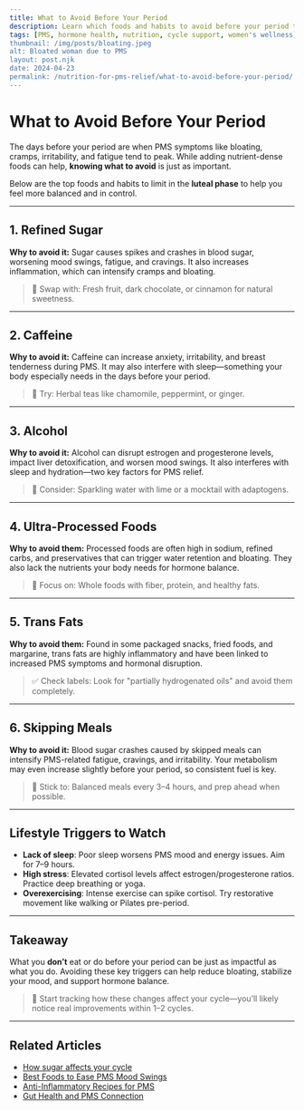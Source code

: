 ```yaml
---
title: What to Avoid Before Your Period
description: Learn which foods and habits to avoid before your period to reduce PMS symptoms like bloating, irritability, and fatigue through smart nutrition and lifestyle choices.
tags: [PMS, hormone health, nutrition, cycle support, women's wellness]
thumbnail: /img/posts/bloating.jpeg
alt: Bloated woman due to PMS
layout: post.njk
date: 2024-04-23
permalink: /nutrition-for-pms-relief/what-to-avoid-before-your-period/
---
```


# What to Avoid Before Your Period

The days before your period are when PMS symptoms like bloating, cramps, irritability, and fatigue tend to peak. While adding nutrient-dense foods can help, **knowing what to avoid** is just as important.

Below are the top foods and habits to limit in the **luteal phase** to help you feel more balanced and in control.

---

## 1. **Refined Sugar**

**Why to avoid it:** Sugar causes spikes and crashes in blood sugar, worsening mood swings, fatigue, and cravings. It also increases inflammation, which can intensify cramps and bloating.

> 🔁 Swap with: Fresh fruit, dark chocolate, or cinnamon for natural sweetness.

---

## 2. **Caffeine**

**Why to avoid it:** Caffeine can increase anxiety, irritability, and breast tenderness during PMS. It may also interfere with sleep—something your body especially needs in the days before your period.

> 🔁 Try: Herbal teas like chamomile, peppermint, or ginger.

---

## 3. **Alcohol**

**Why to avoid it:** Alcohol can disrupt estrogen and progesterone levels, impact liver detoxification, and worsen mood swings. It also interferes with sleep and hydration—two key factors for PMS relief.

> 🔁 Consider: Sparkling water with lime or a mocktail with adaptogens.

---

## 4. **Ultra-Processed Foods**

**Why to avoid them:** Processed foods are often high in sodium, refined carbs, and preservatives that can trigger water retention and bloating. They also lack the nutrients your body needs for hormone balance.

> 🔁 Focus on: Whole foods with fiber, protein, and healthy fats.

---

## 5. **Trans Fats**

**Why to avoid them:** Found in some packaged snacks, fried foods, and margarine, trans fats are highly inflammatory and have been linked to increased PMS symptoms and hormonal disruption.

> ✅ Check labels: Look for "partially hydrogenated oils" and avoid them completely.

---

## 6. **Skipping Meals**

**Why to avoid it:** Blood sugar crashes caused by skipped meals can intensify PMS-related fatigue, cravings, and irritability. Your metabolism may even increase slightly before your period, so consistent fuel is key.

> 🔁 Stick to: Balanced meals every 3–4 hours, and prep ahead when possible.

---

## Lifestyle Triggers to Watch

- **Lack of sleep**: Poor sleep worsens PMS mood and energy issues. Aim for 7–9 hours.
- **High stress**: Elevated cortisol levels affect estrogen/progesterone ratios. Practice deep breathing or yoga.
- **Overexercising**: Intense exercise can spike cortisol. Try restorative movement like walking or Pilates pre-period.

---

## Takeaway

What you **don’t** eat or do before your period can be just as impactful as what you do. Avoiding these key triggers can help reduce bloating, stabilize your mood, and support hormone balance.

> 📆 Start tracking how these changes affect your cycle—you’ll likely notice real improvements within 1–2 cycles.

---

## Related Articles

- [How sugar affects your cycle](/nutrition-for-pms-relief/how-sugar-affects-your-cycle)  
- [Best Foods to Ease PMS Mood Swings](/nutrition-for-pms-relief/foods-for-mood-swings)  
- [Anti-Inflammatory Recipes for PMS](/nutrition-for-pms-relief/anti-inflammatory-recipes-for-pms)
- [Gut Health and PMS Connection](/nutrition-for-pms-relief/gut-health-pms-connection)
